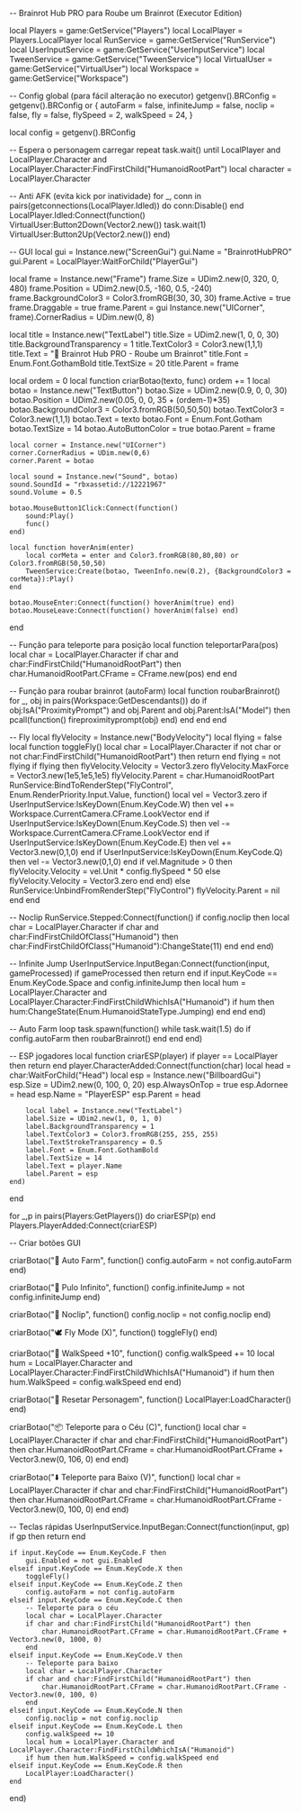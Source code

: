 -- Brainrot Hub PRO para Roube um Brainrot (Executor Edition)

local Players = game:GetService("Players")
local LocalPlayer = Players.LocalPlayer
local RunService = game:GetService("RunService")
local UserInputService = game:GetService("UserInputService")
local TweenService = game:GetService("TweenService")
local VirtualUser = game:GetService("VirtualUser")
local Workspace = game:GetService("Workspace")

-- Config global (para fácil alteração no executor)
getgenv().BRConfig = getgenv().BRConfig or {
    autoFarm = false,
    infiniteJump = false,
    noclip = false,
    fly = false,
    flySpeed = 2,
    walkSpeed = 24,
}

local config = getgenv().BRConfig

-- Espera o personagem carregar
repeat task.wait() until LocalPlayer and LocalPlayer.Character and LocalPlayer.Character:FindFirstChild("HumanoidRootPart")
local character = LocalPlayer.Character

-- Anti AFK (evita kick por inatividade)
for _, conn in pairs(getconnections(LocalPlayer.Idled)) do
    conn:Disable()
end
LocalPlayer.Idled:Connect(function()
    VirtualUser:Button2Down(Vector2.new())
    task.wait(1)
    VirtualUser:Button2Up(Vector2.new())
end)

-- GUI
local gui = Instance.new("ScreenGui")
gui.Name = "BrainrotHubPRO"
gui.Parent = LocalPlayer:WaitForChild("PlayerGui")

local frame = Instance.new("Frame")
frame.Size = UDim2.new(0, 320, 0, 480)
frame.Position = UDim2.new(0.5, -160, 0.5, -240)
frame.BackgroundColor3 = Color3.fromRGB(30, 30, 30)
frame.Active = true
frame.Draggable = true
frame.Parent = gui
Instance.new("UICorner", frame).CornerRadius = UDim.new(0, 8)

local title = Instance.new("TextLabel")
title.Size = UDim2.new(1, 0, 0, 30)
title.BackgroundTransparency = 1
title.TextColor3 = Color3.new(1,1,1)
title.Text = "🧠 Brainrot Hub PRO - Roube um Brainrot"
title.Font = Enum.Font.GothamBold
title.TextSize = 20
title.Parent = frame

local ordem = 0
local function criarBotao(texto, func)
    ordem += 1
    local botao = Instance.new("TextButton")
    botao.Size = UDim2.new(0.9, 0, 0, 30)
    botao.Position = UDim2.new(0.05, 0, 0, 35 + (ordem-1)*35)
    botao.BackgroundColor3 = Color3.fromRGB(50,50,50)
    botao.TextColor3 = Color3.new(1,1,1)
    botao.Text = texto
    botao.Font = Enum.Font.Gotham
    botao.TextSize = 14
    botao.AutoButtonColor = true
    botao.Parent = frame

    local corner = Instance.new("UICorner")
    corner.CornerRadius = UDim.new(0,6)
    corner.Parent = botao

    local sound = Instance.new("Sound", botao)
    sound.SoundId = "rbxassetid://12221967"
    sound.Volume = 0.5

    botao.MouseButton1Click:Connect(function()
        sound:Play()
        func()
    end)

    local function hoverAnim(enter)
        local corMeta = enter and Color3.fromRGB(80,80,80) or Color3.fromRGB(50,50,50)
        TweenService:Create(botao, TweenInfo.new(0.2), {BackgroundColor3 = corMeta}):Play()
    end

    botao.MouseEnter:Connect(function() hoverAnim(true) end)
    botao.MouseLeave:Connect(function() hoverAnim(false) end)
end

-- Função para teleporte para posição
local function teleportarPara(pos)
    local char = LocalPlayer.Character
    if char and char:FindFirstChild("HumanoidRootPart") then
        char.HumanoidRootPart.CFrame = CFrame.new(pos)
    end
end

-- Função para roubar brainrot (autoFarm)
local function roubarBrainrot()
    for _, obj in pairs(Workspace:GetDescendants()) do
        if obj:IsA("ProximityPrompt") and obj.Parent and obj.Parent:IsA("Model") then
            pcall(function()
                fireproximityprompt(obj)
            end)
        end
    end
end

-- Fly
local flyVelocity = Instance.new("BodyVelocity")
local flying = false
local function toggleFly()
    local char = LocalPlayer.Character
    if not char or not char:FindFirstChild("HumanoidRootPart") then return end
    flying = not flying
    if flying then
        flyVelocity.Velocity = Vector3.zero
        flyVelocity.MaxForce = Vector3.new(1e5,1e5,1e5)
        flyVelocity.Parent = char.HumanoidRootPart
        RunService:BindToRenderStep("FlyControl", Enum.RenderPriority.Input.Value, function()
            local vel = Vector3.zero
            if UserInputService:IsKeyDown(Enum.KeyCode.W) then vel += Workspace.CurrentCamera.CFrame.LookVector end
            if UserInputService:IsKeyDown(Enum.KeyCode.S) then vel -= Workspace.CurrentCamera.CFrame.LookVector end
            if UserInputService:IsKeyDown(Enum.KeyCode.E) then vel += Vector3.new(0,1,0) end
            if UserInputService:IsKeyDown(Enum.KeyCode.Q) then vel -= Vector3.new(0,1,0) end
            if vel.Magnitude > 0 then
                flyVelocity.Velocity = vel.Unit * config.flySpeed * 50
            else
                flyVelocity.Velocity = Vector3.zero
            end
        end)
    else
        RunService:UnbindFromRenderStep("FlyControl")
        flyVelocity.Parent = nil
    end
end

-- Noclip
RunService.Stepped:Connect(function()
    if config.noclip then
        local char = LocalPlayer.Character
        if char and char:FindFirstChildOfClass("Humanoid") then
            char:FindFirstChildOfClass("Humanoid"):ChangeState(11)
        end
    end
end)

-- Infinite Jump
UserInputService.InputBegan:Connect(function(input, gameProcessed)
    if gameProcessed then return end
    if input.KeyCode == Enum.KeyCode.Space and config.infiniteJump then
        local hum = LocalPlayer.Character and LocalPlayer.Character:FindFirstChildWhichIsA("Humanoid")
        if hum then hum:ChangeState(Enum.HumanoidStateType.Jumping) end
    end
end)

-- Auto Farm loop
task.spawn(function()
    while task.wait(1.5) do
        if config.autoFarm then
            roubarBrainrot()
        end
    end
end)

-- ESP jogadores
local function criarESP(player)
    if player == LocalPlayer then return end
    player.CharacterAdded:Connect(function(char)
        local head = char:WaitForChild("Head")
        local esp = Instance.new("BillboardGui")
        esp.Size = UDim2.new(0, 100, 0, 20)
        esp.AlwaysOnTop = true
        esp.Adornee = head
        esp.Name = "PlayerESP"
        esp.Parent = head

        local label = Instance.new("TextLabel")
        label.Size = UDim2.new(1, 0, 1, 0)
        label.BackgroundTransparency = 1
        label.TextColor3 = Color3.fromRGB(255, 255, 255)
        label.TextStrokeTransparency = 0.5
        label.Font = Enum.Font.GothamBold
        label.TextSize = 14
        label.Text = player.Name
        label.Parent = esp
    end)
end

for _,p in pairs(Players:GetPlayers()) do criarESP(p) end
Players.PlayerAdded:Connect(criarESP)

-- Criar botões GUI

criarBotao("🧠 Auto Farm", function()
    config.autoFarm = not config.autoFarm
end)

criarBotao("🦘 Pulo Infinito", function()
    config.infiniteJump = not config.infiniteJump
end)

criarBotao("🚷 Noclip", function()
    config.noclip = not config.noclip
end)

criarBotao("🕊️ Fly Mode (X)", function()
    toggleFly()
end)

criarBotao("🏃 WalkSpeed +10", function()
    config.walkSpeed += 10
    local hum = LocalPlayer.Character and LocalPlayer.Character:FindFirstChildWhichIsA("Humanoid")
    if hum then hum.WalkSpeed = config.walkSpeed end
end)

criarBotao("🔄 Resetar Personagem", function()
    LocalPlayer:LoadCharacter()
end)

criarBotao("📦 Teleporte para o Céu (C)", function()
    local char = LocalPlayer.Character
    if char and char:FindFirstChild("HumanoidRootPart") then
        char.HumanoidRootPart.CFrame = char.HumanoidRootPart.CFrame + Vector3.new(0, 106, 0)
    end
end)

criarBotao("⬇️ Teleporte para Baixo (V)", function()
    local char = LocalPlayer.Character
    if char and char:FindFirstChild("HumanoidRootPart") then
        char.HumanoidRootPart.CFrame = char.HumanoidRootPart.CFrame - Vector3.new(0, 100, 0)
    end
end)

-- Teclas rápidas
UserInputService.InputBegan:Connect(function(input, gp)
    if gp then return end

    if input.KeyCode == Enum.KeyCode.F then
        gui.Enabled = not gui.Enabled
    elseif input.KeyCode == Enum.KeyCode.X then
        toggleFly()
    elseif input.KeyCode == Enum.KeyCode.Z then
        config.autoFarm = not config.autoFarm
    elseif input.KeyCode == Enum.KeyCode.C then
        -- Teleporte para o céu
        local char = LocalPlayer.Character
        if char and char:FindFirstChild("HumanoidRootPart") then
            char.HumanoidRootPart.CFrame = char.HumanoidRootPart.CFrame + Vector3.new(0, 1000, 0)
        end
    elseif input.KeyCode == Enum.KeyCode.V then
        -- Teleporte para baixo
        local char = LocalPlayer.Character
        if char and char:FindFirstChild("HumanoidRootPart") then
            char.HumanoidRootPart.CFrame = char.HumanoidRootPart.CFrame - Vector3.new(0, 100, 0)
        end
    elseif input.KeyCode == Enum.KeyCode.N then
        config.noclip = not config.noclip
    elseif input.KeyCode == Enum.KeyCode.L then
        config.walkSpeed += 10
        local hum = LocalPlayer.Character and LocalPlayer.Character:FindFirstChildWhichIsA("Humanoid")
        if hum then hum.WalkSpeed = config.walkSpeed end
    elseif input.KeyCode == Enum.KeyCode.R then
        LocalPlayer:LoadCharacter()
    end
end)
